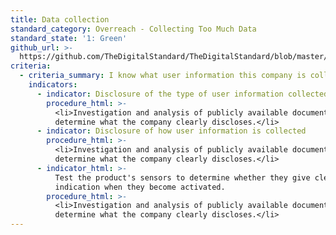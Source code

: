 ```yaml
---
title: Data collection
standard_category: Overreach - Collecting Too Much Data
standard_state: '1: Green'
github_url: >-
  https://github.com/TheDigitalStandard/TheDigitalStandard/blob/master/Privacy%20(Is%20it%20private%3F)%2FOverreach%20-%20Collecting%20Too%20Much%20Data%2FData%20collection.yaml
criteria:
  - criteria_summary: I know what user information this company is collecting and when.
    indicators:
      - indicator: Disclosure of the type of user information collected
        procedure_html: >-
          <li>Investigation and analysis of publicly available documentation to
          determine what the company clearly discloses.</li>
      - indicator: Disclosure of how user information is collected
        procedure_html: >-
          <li>Investigation and analysis of publicly available documentation to
          determine what the company clearly discloses.</li>
      - indicator_html: >-
          Test the product's sensors to determine whether they give clear
          indication when they become activated.
        procedure_html: >-
          <li>Investigation and analysis of publicly available documentation to
          determine what the company clearly discloses.</li>
---
```


